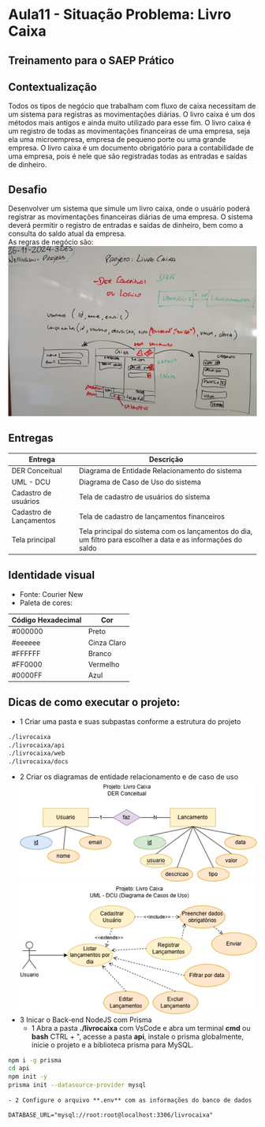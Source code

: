 # Aula11 - Situação Problema: Livro Caixa
## Treinamento para o SAEP Prático

## Contextualização
Todos os tipos de negócio que trabalham com fluxo de caixa necessitam de um sistema para registras as movimentações diárias. O livro caixa é um dos métodos mais antigos e ainda muito utilizado para esse fim. O livro caixa é um registro de todas as movimentações financeiras de uma empresa, seja ela uma microempresa, empresa de pequeno porte ou uma grande empresa. O livro caixa é um documento obrigatório para a contabilidade de uma empresa, pois é nele que são registradas todas as entradas e saídas de dinheiro.

## Desafio
Desenvolver um sistema que simule um livro caixa, onde o usuário poderá registrar as movimentações financeiras diárias de uma empresa. O sistema deverá permitir o registro de entradas e saídas de dinheiro, bem como a consulta do saldo atual da empresa.<br>As regras de negócio são:
![Lousa](./lousa.jpg)

## Entregas
|Entrega|Descrição|
|-|-|
|DER Conceitual|Diagrama de Entidade Relacionamento do sistema|
|UML - DCU|Diagrama de Caso de Uso do sistema|
|Cadastro de usuários|Tela de cadastro de usuários do sistema|
|Cadastro de Lançamentos|Tela de cadastro de lançamentos financeiros|
|Tela principal|Tela principal do sistema com os lançamentos do dia, um filtro para escolher a data e as informações do saldo|

## Identidade visual
- Fonte: Courier New
- Paleta de cores:

|Código Hexadecimal|Cor|
|-|-|
|#000000|Preto|
|#eeeeee|Cinza Claro|
|#FFFFFF|Branco|
|#FF0000|Vermelho|
|#0000FF|Azul|

## Dicas de como executar o projeto:
- 1 Criar uma pasta e suas subpastas conforme a estrutura do projeto
```bash
./livrocaixa
./livrocaixa/api
./livrocaixa/web
./livrocaixa/docs
```
- 2 Criar os diagramas de entidade relacionamento e de caso de uso
![DER](./livrocaixa/docs/der.png)
![DCU](./livrocaixa/docs/uml-dcu.png)
- 3 Inicar o Back-end NodeJS com Prisma
    - 1 Abra a pasta **./livrocaixa** com VsCode e abra um terminal **cmd** ou **bash** CTRL + ", acesse a pasta **api**, instale o prisma globalmente, inicie o projeto e a biblioteca prisma para MySQL.
```bash
npm i -g prisma
cd api
npm init -y
prisma init --datasource-provider mysql
```
    - 2 Configure o arquivo **.env** com as informações do banco de dados
```env
DATABASE_URL="mysql://root:root@localhost:3306/livrocaixa"
```
